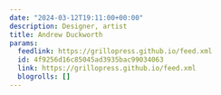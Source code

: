 ```yaml
---
date: "2024-03-12T19:11:00+00:00"
description: Designer, artist
title: Andrew Duckworth
params:
  feedlink: https://grillopress.github.io/feed.xml
  id: 4f9256d16c85045ad3935bac99034063
  link: https://grillopress.github.io/feed.xml
  blogrolls: []
---
```

